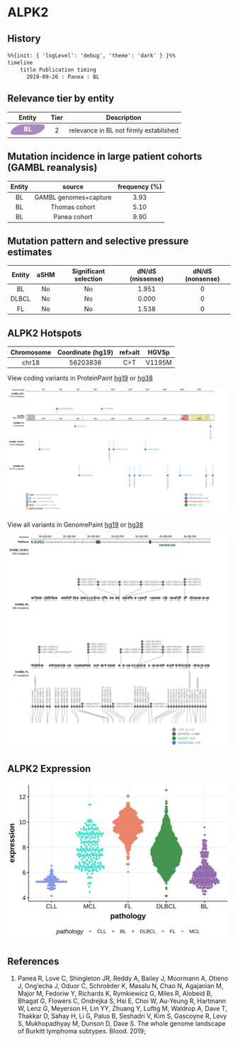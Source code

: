 # ALPK2
## History
```mermaid
%%{init: { 'logLevel': 'debug', 'theme': 'dark' } }%%
timeline
    title Publication timing
      2019-09-26 : Panea : BL
```
## Relevance tier by entity

|Entity|Tier|Description                           |
|:------:|:----:|--------------------------------------|
|![BL](images/icons/BL_tier2.png)    |2   |relevance in BL not firmly established|

## Mutation incidence in large patient cohorts (GAMBL reanalysis)

|Entity|source               |frequency (%)|
|:------:|:---------------------:|:-------------:|
|BL    |GAMBL genomes+capture|3.93         |
|BL    |Thomas cohort        |5.10         |
|BL    |Panea cohort         |9.90         |

## Mutation pattern and selective pressure estimates

|Entity|aSHM|Significant selection|dN/dS (missense)|dN/dS (nonsense)|
|:------:|:----:|:---------------------:|:----------------:|:----------------:|
|BL    |No  |No                   |1.951           |0               |
|DLBCL |No  |No                   |0.000           |0               |
|FL    |No  |No                   |1.538           |0               |



 ## ALPK2 Hotspots

| Chromosome |Coordinate (hg19) | ref>alt | HGVSp | 
 | :---:| :---: | :--: | :---: |
| chr18 | 56203836 | C>T | V1195M |

View coding variants in ProteinPaint [hg19](https://morinlab.github.io/LLMPP/GAMBL/ALPK2_protein.html)  or [hg38](https://morinlab.github.io/LLMPP/GAMBL/ALPK2_protein_hg38.html)

![image](images/proteinpaint/ALPK2_NM_052947.svg)

View all variants in GenomePaint [hg19](https://morinlab.github.io/LLMPP/GAMBL/ALPK2.html)  or [hg38](https://morinlab.github.io/LLMPP/GAMBL/ALPK2_hg38.html)

![image](images/proteinpaint/ALPK2.svg)
## ALPK2 Expression
![image](images/gene_expression/ALPK2_by_pathology.svg)
<!-- ORIGIN: paneaWholeGenomeLandscape2019 -->
<!-- BL: paneaWholeGenomeLandscape2019 -->
## References
1.  Panea R, Love C, Shingleton JR, Reddy A, Bailey J, Moormann A, Otieno J, Ong’echa J, Oduor C, Schroêder K, Masalu N, Chao N, Agajanian M, Major M, Fedoriw Y, Richards K, Rymkiewicz G, Miles R, Alobeid B, Bhagat G, Flowers C, Ondrejka S, Hsi E, Choi W, Au-Yeung R, Hartmann W, Lenz G, Meyerson H, Lin YY, Zhuang Y, Luftig M, Waldrop A, Dave T, Thakkar D, Sahay H, Li G, Palus B, Seshadri V, Kim S, Gascoyne R, Levy S, Mukhopadhyay M, Dunson D, Dave S. The whole genome landscape of Burkitt lymphoma subtypes. Blood. 2019; 
